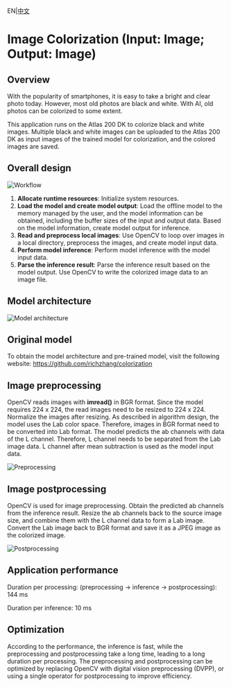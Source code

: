 EN|[中文](README.md)

# Image Colorization (Input: Image; Output: Image)

## Overview

With the popularity of smartphones, it is easy to take a bright and clear photo today. However, most old photos are black and white. With AI, old photos can be colorized to some extent.

This application runs on the Atlas 200 DK to colorize black and white images. Multiple black and white images can be uploaded to the Atlas 200 DK as input images of the trained model for colorization, and the colored images are saved.

## Overall design

![Workflow](https://images.gitee.com/uploads/images/2020/0805/095543_cea73640_5395865.png "屏幕截图.png")

1) **Allocate runtime resources**: Initialize system resources.
2) **Load the model and create model output**: Load the offline model to the memory managed by the user, and the model information can be obtained, including the buffer sizes of the input and output data. Based on the model information, create model output for inference.
3) **Read and preprocess local images**: Use OpenCV to loop over images in a local directory, preprocess the images, and create model input data.
4) **Perform model inference**: Perform model inference with the model input data.
5) **Parse the inference result**: Parse the inference result based on the model output. Use OpenCV to write the colorized image data to an image file.

## Model architecture

![Model architecture](https://images.gitee.com/uploads/images/2020/0805/095721_70b4f185_5395865.png "屏幕截图.png")

## Original model

To obtain the model architecture and pre-trained model, visit the following website: https://github.com/richzhang/colorization

## Image preprocessing

OpenCV reads images with **imread()** in BGR format. Since the model requires 224 x 224, the read images need to be resized to 224 x 224. Normalize the images after resizing. As described in algorithm design, the model uses the Lab color space. Therefore, images in BGR format need to be converted into Lab format. The model predicts the ab channels with data of the L channel. Therefore, L channel needs to be separated from the Lab image data. L channel after mean subtraction is used as the model input data.

![Preprocessing](https://images.gitee.com/uploads/images/2020/0805/095959_0e2bdf81_5395865.png "屏幕截图.png")

## Image postprocessing

OpenCV is used for image preprocessing. Obtain the predicted ab channels from the inference result. Resize the ab channels back to the source image size, and combine them with the L channel data to form a Lab image. Convert the Lab image back to BGR format and save it as a JPEG image as the colorized image.

![Postprocessing](https://images.gitee.com/uploads/images/2020/0805/100036_247920c8_5395865.png "屏幕截图.png")

## Application performance

Duration per processing: (preprocessing -> inference -> postprocessing): 144 ms

Duration per inference: 10 ms

## Optimization

According to the performance, the inference is fast, while the preprocessing and postprocessing take a long time, leading to a long duration per processing. The preprocessing and postprocessing can be optimized by replacing OpenCV with digital vision preprocessing (DVPP), or using a single operator for postprocessing to improve efficiency.